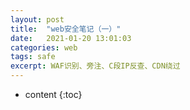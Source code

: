 ```yaml
---
layout: post
title:  "web安全笔记（一）"
date:   2021-01-20 13:01:03
categories: web
tags: safe
excerpt: WAF识别、旁注、C段IP反查、CDN绕过
---
```

* content
{:toc} 